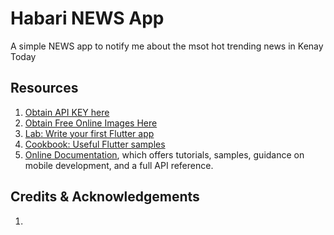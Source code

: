 # Habari NEWS App

A simple NEWS app to notify me about the msot hot trending news in Kenay Today

## Resources
1. [Obtain API KEY here](https://newsapi.org/)
1. [Obtain Free Online Images Here](https://unsplash.com/)
2. [Lab: Write your first Flutter app](https://flutter.dev/docs/get-started/codelab)
3. [Cookbook: Useful Flutter samples](https://flutter.dev/docs/cookbook)
4. [Online Documentation](https://flutter.dev/docs), which offers tutorials, samples, guidance on mobile development, and a full API reference.


## Credits & Acknowledgements
1. []()
